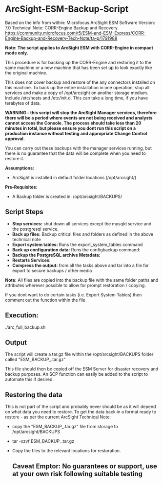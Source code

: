 # ArcSight-ESM-Backup-Script #
Based on the info from within:
Microfocus ArcSight ESM Software Version: 7.0 Technical Note: CORR-Engine Backup and Recovery
https://community.microfocus.com/t5/ESM-and-ESM-Express/CORR-Engine-Backup-and-Recovery-Tech-Note/ta-p/1791988

**Note: The script applies to ArcSight ESM with CORR-Engine in compact mode only.**

This procedure is for backing up the CORR-Engine and restoring it to the same machine or a new machine that has been set up to look exactly like the original machine.

This does not cover backup and restore of the any connectors installed on this machine. To back up the entire installation in one operation, stop all services and make a copy of /opt/arcsight on another storage medium. Include /etc/hosts and /etc/init.d. This can take a long time, if you have terabytes of data.

**WARNING - this script will stop the ArcSight Manager services, therefore there will be a period where events are not being received and analysts cannot access the Console. The process should take less than 20 minutes in total, but please ensure you dont run this script on a production instance without testing and appropriate Change Control approval.**


You can carry out these backups with the manager services running, but there is no guarantee that the data will be complete when you need to restore it.

**Assumptions:**
- ArcSight is installed in default folder locations (/opt/arcsight/)



**Pre-Requisites:**
- A Backup folder is created in: /opt/arcsight/BACKUPS/


## Script Steps ##
- **Stop services:** shut down all services except the mysqld service and the postgresql service.
- **Back up files:** Backup critical files and folders as defined in the above technical note
- **Export system tables:** Runs the export_system_tables command
- **Back up configuration data:** Runs the configbackup command:
- **Backup the PostgreSQL archive Metadata:**
- **Restarts Services:**
- **Compress the output:** from all the tasks above and tar into a file for export to secure backups / other media

**Note:** All files are copied into the backup file with the same folder paths and attributes wherever possible to allow for prompt restoration / copying.

If you dont want to do certain tasks (i.e. Export System Tables) then comment out the function within the file


## Execution: ##
./arc_full_backup.sh

## Output ##
The script will create a tar.gz file within the /opt/arcsight/BACKUPS folder called "ESM_BACKUP_<DATE>.tar.gz"

This file should then be copied off the ESM Server for disaster recovery and backup purposes. An SCP function can easily be added to the script to automate this if desired.
 
## Restoring the data ##
This is not part of the script and probably never should be as it will depend on what data you need to restore.
To get the data back in a format ready to restore - as per the current ArcSight Technical Note:
- copy the "ESM_BACKUP_<DATE>.tar.gz" file from storage to /opt/arcsight/BACKUPS
- tar -xzvf ESM_BACKUP_<DATE>.tar.gz
- Copy the files to the relevant locations for restoration.
  
  
  ## Caveat Emptor: No guarantees or support, use at your own risk following suitable testing ##
